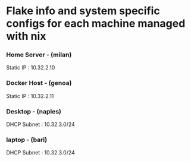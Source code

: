 # Flake info and system specific configs for each machine managed with nix

### Home Server - (milan)
Static IP : 10.32.2.10

### Docker Host - (genoa)
Static IP : 10.32.2.11

### Desktop - (naples)
DHCP
Subnet : 10.32.3.0/24

### laptop - (bari)
DHCP
Subnet : 10.32.3.0/24
